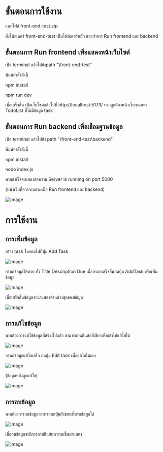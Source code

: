 # ขั้นตอนการใช้งาน
แตกไฟล์ front-end-test.zip 

ตั้งโฟลเดอร์ front-end-test เป็นโฟล์เดอร์หลัก และทำการ Run frontend และ backend

## ขั้นตอนการ Run frontend เพื่อแสดงหน้าเว็บไซต์
เปิด terminal แล้วไปยังpath "\front-end-test" 

พิมพ์คำสั่งดังนี้

npm install

npm run dev

เมื่อเสร็จสิ้น เปิดเว็บไซต์แล้วไปที่ http://localhost:5173/ หากถูกต้องหน้าเว็บจะแสดง TodoList ที่ไม่มีข้อมูล task

## ขั้นตอนการ Run backend เพื่อเชือมฐานข้อมูล
เปิด terminal แล้วไปยัง path "\front-end-test\backend" 

พิมพ์คำสั่งดังนี้

npm install

node index.js

หากสำเร็จจะแสดงข้อความ Server is running on port 5000

(หน้าเว็บที่ควรจะแสดงเมือ Run frontend และ backend)

![image](https://github.com/user-attachments/assets/61a8820a-f061-4d1b-a9ed-5b0ae78567c7)

# การใช้งาน
## การเพิ่มข้อมูล
สร้าง task โดยกดไปที่ปุ่ม Add Task

![image](https://github.com/user-attachments/assets/36033416-ef60-4502-8f33-6dff22c805b4)

กรอกข้อมูลให้ครบ ทั้ง Title Description Due เมื่อกรอกเสร็จสิ้นกดปุ่ม AddTask เพื่อเพิ่มข้อมูล

![image](https://github.com/user-attachments/assets/34ab8531-62f3-4ab4-ba6a-934d518921e2)

เมื่อเสร็จสิ้นข้อมูลจะนำแสดงด้านล่างสุดของข้อมูล

![image](https://github.com/user-attachments/assets/4fc91158-f87f-4cac-a50e-0061120d469b)

## การแก้ไขข้อมูล
หากต้องการแก้ไข้ข้อมูลที่สร้างไปแล้ว สามารถกดดินสอสีเขียวเพื่อเข้าไปแก้ไขได้

![image](https://github.com/user-attachments/assets/c25aca12-2b85-43c3-ab65-55c16dbad699)

กรอกข้อมูลแก้ไขเสร็จ กดปุ่ม Edit task เพื่อแก้ไขได้เลย

![image](https://github.com/user-attachments/assets/b2a74de5-cb54-438f-8a5c-9bf5f920c52a)

(ข้อมูลหลังถูกแก้ไข)

![image](https://github.com/user-attachments/assets/4febd1b9-f846-4319-8849-eae77b4af843)

## การลบข้อมูล
หากต้องการลบข้อมูลสามารถกดปุ่มถังขยะเพื่อรถข้อมูลได้

![image](https://github.com/user-attachments/assets/ded74dc7-0260-40b1-a9fc-931876ca3c1b)

เมื่อลบข้อมูลจะมีการถามยืนยันการลบขึ้นมาแสดง

![image](https://github.com/user-attachments/assets/a761f7ff-4c10-434c-831d-890329c41bc6)
